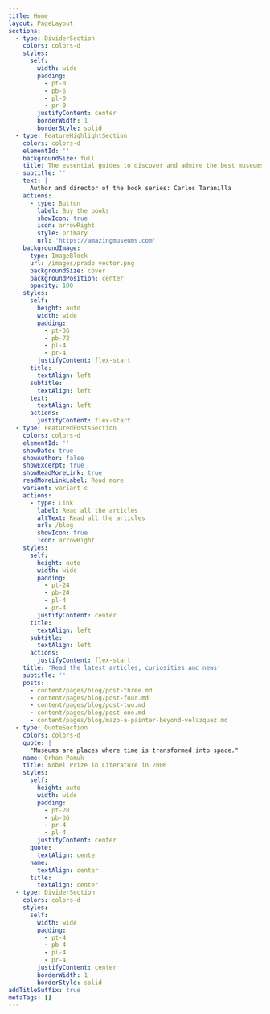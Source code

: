 ```yaml
---
title: Home
layout: PageLayout
sections:
  - type: DividerSection
    colors: colors-d
    styles:
      self:
        width: wide
        padding:
          - pt-0
          - pb-6
          - pl-0
          - pr-0
        justifyContent: center
        borderWidth: 1
        borderStyle: solid
  - type: FeatureHighlightSection
    colors: colors-d
    elementId: ''
    backgroundSize: full
    title: The essential guides to discover and admire the best museums in the world
    subtitle: ''
    text: |
      Author and director of the book series: Carlos Taranilla
    actions:
      - type: Button
        label: Buy the books
        showIcon: true
        icon: arrowRight
        style: primary
        url: 'https://amazingmuseums.com'
    backgroundImage:
      type: ImageBlock
      url: /images/prado vector.png
      backgroundSize: cover
      backgroundPosition: center
      opacity: 100
    styles:
      self:
        height: auto
        width: wide
        padding:
          - pt-36
          - pb-72
          - pl-4
          - pr-4
        justifyContent: flex-start
      title:
        textAlign: left
      subtitle:
        textAlign: left
      text:
        textAlign: left
      actions:
        justifyContent: flex-start
  - type: FeaturedPostsSection
    colors: colors-d
    elementId: ''
    showDate: true
    showAuthor: false
    showExcerpt: true
    showReadMoreLink: true
    readMoreLinkLabel: Read more
    variant: variant-c
    actions:
      - type: Link
        label: Read all the articles
        altText: Read all the articles
        url: /blog
        showIcon: true
        icon: arrowRight
    styles:
      self:
        height: auto
        width: wide
        padding:
          - pt-24
          - pb-24
          - pl-4
          - pr-4
        justifyContent: center
      title:
        textAlign: left
      subtitle:
        textAlign: left
      actions:
        justifyContent: flex-start
    title: 'Read the latest articles, curiosities and news'
    subtitle: ''
    posts:
      - content/pages/blog/post-three.md
      - content/pages/blog/post-four.md
      - content/pages/blog/post-two.md
      - content/pages/blog/post-one.md
      - content/pages/blog/mazo-a-painter-beyond-velazquez.md
  - type: QuoteSection
    colors: colors-d
    quote: |
      "Museums are places where time is transformed into space."
    name: Orhan Pamuk
    title: Nobel Prize in Literature in 2006
    styles:
      self:
        height: auto
        width: wide
        padding:
          - pt-28
          - pb-36
          - pr-4
          - pl-4
        justifyContent: center
      quote:
        textAlign: center
      name:
        textAlign: center
      title:
        textAlign: center
  - type: DividerSection
    colors: colors-d
    styles:
      self:
        width: wide
        padding:
          - pt-4
          - pb-4
          - pl-4
          - pr-4
        justifyContent: center
        borderWidth: 1
        borderStyle: solid
addTitleSuffix: true
metaTags: []
---
```

